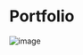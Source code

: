 # Portfolio

![image](https://github.com/user-attachments/assets/b6adad19-6e0c-4c2c-aea0-d988d366fa5d)
